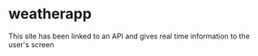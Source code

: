 # weatherapp
This site has been linked to an API and gives real time information to the user's screen
